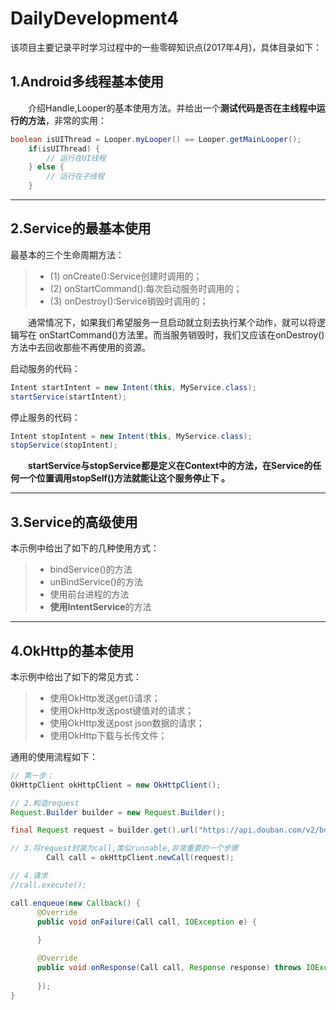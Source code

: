# DailyDevelopment4
该项目主要记录平时学习过程中的一些零碎知识点(2017年4月)，具体目录如下：

## 1.Android多线程基本使用

&emsp;&emsp;介绍Handle,Looper的基本使用方法。并给出一个**测试代码是否在主线程中运行的方法**，非常的实用：

``` java
boolean isUIThread = Looper.myLooper() == Looper.getMainLooper();
	if(isUIThread) {
		// 运行在UI线程
	} else {
		// 运行在子线程
	}
```

---

## 2.Service的最基本使用

最基本的三个生命周期方法：

> * (1) onCreate():Service创建时调用的；
> * (2) onStartCommand():每次启动服务时调用的；
> * (3) onDestroy():Service销毁时调用的；

&emsp;&emsp;通常情况下，如果我们希望服务一旦启动就立刻去执行某个动作，就可以将逻辑写在 onStartCommand()方法里。而当服务销毁时，我们又应该在onDestroy()方法中去回收那些不再使用的资源。

启动服务的代码：

``` java
Intent startIntent = new Intent(this, MyService.class);
startService(startIntent);
```

停止服务的代码：

``` java
Intent stopIntent = new Intent(this, MyService.class);
stopService(stopIntent);

```

&emsp;&emsp;**startService与stopService都是定义在Context中的方法，在Service的任何一个位置调用stopSelf()方法就能让这个服务停止下 。**


---

## 3.Service的高级使用

本示例中给出了如下的几种使用方式：

> * bindService()的方法
> * unBindService()的方法
> * 使用前台进程的方法
> * **使用IntentService**的方法

---

## 4.OkHttp的基本使用

本示例中给出了如下的常见方式：

> * 使用OkHttp发送get()请求；
> * 使用OkHttp发送post键值对的请求；
> * 使用OkHttp发送post json数据的请求；
> * 使用OkHttp下载与长传文件；

通用的使用流程如下：

``` java
// 第一步；
OkHttpClient okHttpClient = new OkHttpClient();

// 2.构造request
Request.Builder builder = new Request.Builder();

final Request request = builder.get().url("https://api.douban.com/v2/book/search?q=%E7%A8%8B%E5%BA%8F%E5%91%98%E4%BF%AE%E7%82%BC%E4%B9%8B%E9%81%93--%E4%BB%8E%E5%B0%8F%E5%B7%A5%E5%88%B0%E4%B8%93%E5%AE%B6&fields=id,title,url").build();

// 3.将request封装为call,类似runnable,非常重要的一个步骤
        Call call = okHttpClient.newCall(request);

// 4.请求
//call.execute();

call.enqueue(new Callback() {
      @Override
      public void onFailure(Call call, IOException e) {
          
      }

      @Override
      public void onResponse(Call call, Response response) throws IOException {
      		
      });
}
```